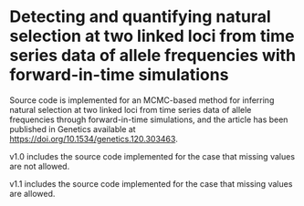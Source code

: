 # Detecting and quantifying natural selection at two linked loci from time series data of allele frequencies with forward-in-time simulations
Source code is implemented for an MCMC-based method for inferring natural selection at two linked loci from time series data of allele frequencies through forward-in-time simulations, and the article has been published in Genetics available at https://doi.org/10.1534/genetics.120.303463.

v1.0 includes the source code implemented for the case that missing values are not allowed.

v1.1 includes the source code implemented for the case that missing values are allowed.
